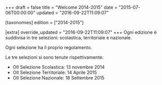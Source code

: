 +++
draft = false
title = "Welcome 2014-2015"
date = "2015-07-06T00:00:00"
updated = "2016-09-22T11:09:07"

[taxonomies]
edition = ["2014-2015"]

[extra]
override_updated = "2016-09-22T11:09:07"
+++
Ogni edizione è suddivisa in tre selezioni: scolastica, territoriale e nazionale.

Ogni selezione ha il proprio regolamento.

Le tre selezioni si sono tenute rispettivamente:

- OII Selezione Scolastica: 13 novembre 2014
- OII Selezione Territoriale: 14 Aprile 2015
- OII Selezione Nazionale: 18 Settembre 2015
